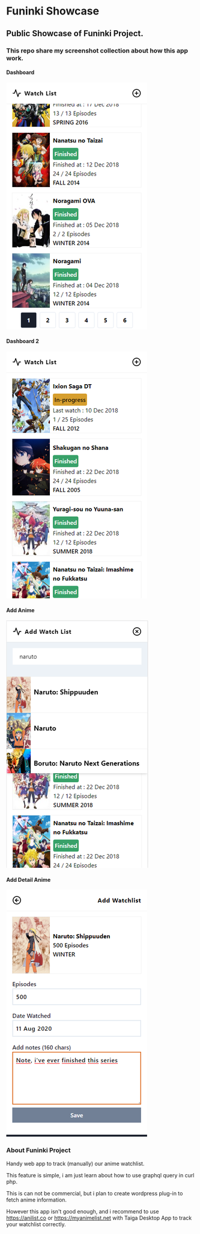 # Funinki Showcase
## Public Showcase of Funinki Project.
### This repo share my screenshot collection about how this app work.
#### Dashboard
![Dashboard](https://github.com/Funinki/funinki-showcase/blob/master/chrome_CmVG6PcUaD.png?raw=true)


#### Dashboard 2
![Dashboard 2](https://github.com/Funinki/funinki-showcase/blob/master/chrome_xt6vX25F3p.png?raw=true)


#### Add Anime
![Dashboard](https://github.com/Funinki/funinki-showcase/blob/master/chrome_L9FpfJttpy.png?raw=true)


#### Add Detail Anime
![Dashboard](https://github.com/Funinki/funinki-showcase/blob/master/chrome_UYXKUycdCF.png?raw=true)


### About Funinki Project
Handy web app to track (manually) our anime watchlist.

This feature is simple, i am just learn about how to use graphql query in curl php.

This is can not be commercial, but i plan to create wordpress plug-in to fetch anime information.

However this app isn't good enough, and i recommend to use https://anilist.co or https://myanimelist.net with Taiga Desktop App to track your watchlist correctly.
